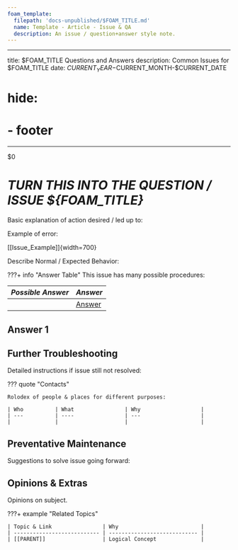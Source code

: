 ```yaml
---
foam_template:
  filepath: 'docs-unpublished/$FOAM_TITLE.md'
  name: Template - Article - Issue & QA
  description: An issue / question+answer style note.
---
```

---
title: $FOAM_TITLE Questions and Answers
description: Common Issues for $FOAM_TITLE
date: $CURRENT_YEAR-$CURRENT_MONTH-$CURRENT_DATE
# hide:
  # - footer
---
$0
<!--------------------------------------------------------------->

# *TURN THIS INTO THE QUESTION / ISSUE ${FOAM_TITLE}*
Basic explanation of action desired / led up to:

Example of error:

[[Issue_Example]]{width=700}

Describe Normal / Expected Behavior:

<!--------------------------------------------------------------->

???+ info "Answer Table"
  This issue has many possible procedures:

  | *Possible Answer*           | *Answer*                       |
  | --------------------------- | ------------------------------ |
  |                             | [Answer](#answer-1)            |

<!--------------------------------------------------------------->

## Answer 1

<!--------------------------------------------------------------->

## Further Troubleshooting
Detailed instructions if issue still not resolved:

??? quote "Contacts"

    Rolodex of people & places for different purposes:

    | Who          | What                | Why                   |
    | ---          | ----                | ---                   |
    |              |                     |                       |

<!--------------------------------------------------------------->

## Preventative Maintenance
Suggestions to solve issue going forward:

<!--------------------------------------------------------------->

## Opinions & Extras

Opinions on subject.

???+ example "Related Topics"

    | Topic & Link                | Why                          |
    | --------------------------- | ---------------------------- |
    | [[PARENT]]                  | Logical Concept              |

<!--------------------------------------------------------------->

<!-- TO-DO List -->

<!--------------------------------------------------------------->

<!-- <style>
    .md-footer__link--prev {
        display: none
    }
    .md-footer__link--next {
        display: none
    }
</style> -->
